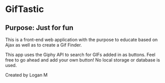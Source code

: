 # GifTastic

## Purpose: Just for fun

This is a front-end web application with the purpose to educate based on Ajax as well as to create a Gif Finder.

This app uses the Giphy API to search for GIFs added in as buttons. Feel free to go ahead and add your own button! No local storage or database is used.

Created by Logan M